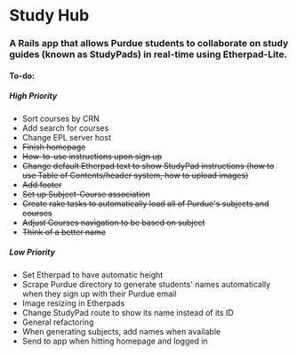 # Study Hub #

### A Rails app that allows Purdue students to collaborate on study guides (known as StudyPads) in real-time using Etherpad-Lite. ###

#### To-do: ####

##### High Priority #####
* Sort courses by CRN
* Add search for courses
* Change EPL server host
* ~~Finish homepage~~
* ~~How-to-use instructions upon sign up~~
* ~~Change default Etherpad text to show StudyPad instructions (how to use Table of Contents/header system, how to upload images)~~
* ~~Add footer~~
* ~~Set up Subject-Course association~~
* ~~Create rake tasks to automatically load all of Purdue's subjects and courses~~
* ~~Adjust Courses navigation to be based on subject~~
* ~~Think of a better name~~

##### Low Priority #####
* Set Etherpad to have automatic height
* Scrape Purdue directory to generate students' names automatically when they sign up with their Purdue email
* Image resizing in Etherpads
* Change StudyPad route to show its name instead of its ID
* General refactoring
* When generating subjects, add names when available
* Send to app when hitting homepage and logged in